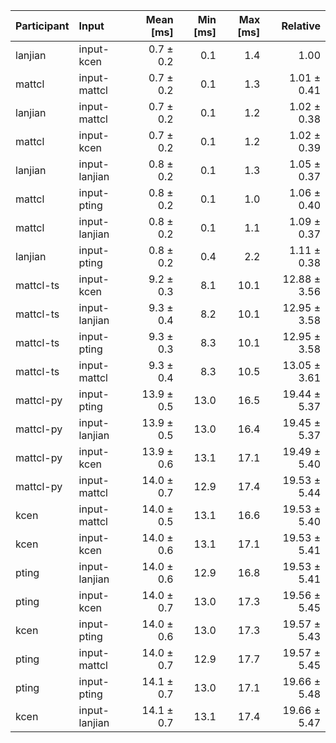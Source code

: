 | Participant | Input | Mean [ms] | Min [ms] | Max [ms] | Relative |
|:---|:---|---:|---:|---:|---:|
| lanjian | input-kcen | 0.7 ± 0.2 | 0.1 | 1.4 | 1.00 |
| mattcl | input-mattcl | 0.7 ± 0.2 | 0.1 | 1.3 | 1.01 ± 0.41 |
| lanjian | input-mattcl | 0.7 ± 0.2 | 0.1 | 1.2 | 1.02 ± 0.38 |
| mattcl | input-kcen | 0.7 ± 0.2 | 0.1 | 1.2 | 1.02 ± 0.39 |
| lanjian | input-lanjian | 0.8 ± 0.2 | 0.1 | 1.3 | 1.05 ± 0.37 |
| mattcl | input-pting | 0.8 ± 0.2 | 0.1 | 1.0 | 1.06 ± 0.40 |
| mattcl | input-lanjian | 0.8 ± 0.2 | 0.1 | 1.1 | 1.09 ± 0.37 |
| lanjian | input-pting | 0.8 ± 0.2 | 0.4 | 2.2 | 1.11 ± 0.38 |
| mattcl-ts | input-kcen | 9.2 ± 0.3 | 8.1 | 10.1 | 12.88 ± 3.56 |
| mattcl-ts | input-lanjian | 9.3 ± 0.4 | 8.2 | 10.1 | 12.95 ± 3.58 |
| mattcl-ts | input-pting | 9.3 ± 0.3 | 8.3 | 10.1 | 12.95 ± 3.58 |
| mattcl-ts | input-mattcl | 9.3 ± 0.4 | 8.3 | 10.5 | 13.05 ± 3.61 |
| mattcl-py | input-pting | 13.9 ± 0.5 | 13.0 | 16.5 | 19.44 ± 5.37 |
| mattcl-py | input-lanjian | 13.9 ± 0.5 | 13.0 | 16.4 | 19.45 ± 5.37 |
| mattcl-py | input-kcen | 13.9 ± 0.6 | 13.1 | 17.1 | 19.49 ± 5.40 |
| mattcl-py | input-mattcl | 14.0 ± 0.7 | 12.9 | 17.4 | 19.53 ± 5.44 |
| kcen | input-mattcl | 14.0 ± 0.5 | 13.1 | 16.6 | 19.53 ± 5.40 |
| kcen | input-kcen | 14.0 ± 0.6 | 13.1 | 17.1 | 19.53 ± 5.41 |
| pting | input-lanjian | 14.0 ± 0.6 | 12.9 | 16.8 | 19.53 ± 5.41 |
| pting | input-kcen | 14.0 ± 0.7 | 13.0 | 17.3 | 19.56 ± 5.45 |
| kcen | input-pting | 14.0 ± 0.6 | 13.0 | 17.3 | 19.57 ± 5.43 |
| pting | input-mattcl | 14.0 ± 0.7 | 12.9 | 17.7 | 19.57 ± 5.45 |
| pting | input-pting | 14.1 ± 0.7 | 13.0 | 17.1 | 19.66 ± 5.48 |
| kcen | input-lanjian | 14.1 ± 0.7 | 13.1 | 17.4 | 19.66 ± 5.47 |
